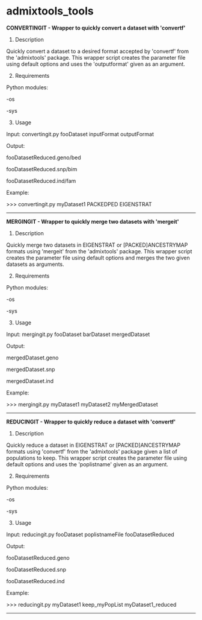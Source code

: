 # admixtools_tools

**CONVERTINGIT - Wrapper to quickly convert a dataset with 'convertf'**

1. Description

Quickly convert a dataset to a desired format accepted by 'convertf' from the 'admixtools' package.
This wrapper script creates the parameter file using default options and uses the 'outputformat' given as an argument.

2. Requirements

Python modules:

-os

-sys

3. Usage

Input:
convertingit.py fooDataset inputFormat outputFormat

Output:

fooDatasetReduced.geno/bed

fooDatasetReduced.snp/bim

fooDatasetReduced.ind/fam

Example:

\>\>\> convertingit.py myDataset1 PACKEDPED EIGENSTRAT

***
**MERGINGIT - Wrapper to quickly merge two datasets with 'mergeit'**

1. Description

Quickly merge two datasets in EIGENSTRAT or [PACKED]ANCESTRYMAP formats using 'mergeit' from the 'admixtools' package.
This wrapper script creates the parameter file using default options and merges the two given datasets as arguments.

2. Requirements

Python modules:

-os

-sys

3. Usage

Input:
mergingit.py fooDataset barDataset mergedDataset

Output:

mergedDataset.geno

mergedDataset.snp

mergedDataset.ind

Example:

\>\>\> mergingit.py myDataset1 myDataset2 myMergedDataset
***
**REDUCINGIT - Wrapper to quickly reduce a dataset with 'convertf'**

1. Description

Quickly reduce a dataset in EIGENSTRAT or [PACKED]ANCESTRYMAP formats using 'convertf' from the 'admixtools' package given a list of populations to keep.
This wrapper script creates the parameter file using default options and uses the 'poplistname' given as an argument.

2. Requirements

Python modules:

-os

-sys

3. Usage

Input:
reducingit.py fooDataset poplistnameFile fooDatasetReduced

Output:

fooDatasetReduced.geno

fooDatasetReduced.snp

fooDatasetReduced.ind

Example:

\>\>\> reducingit.py myDataset1 keep_myPopList myDataset1_reduced
***
